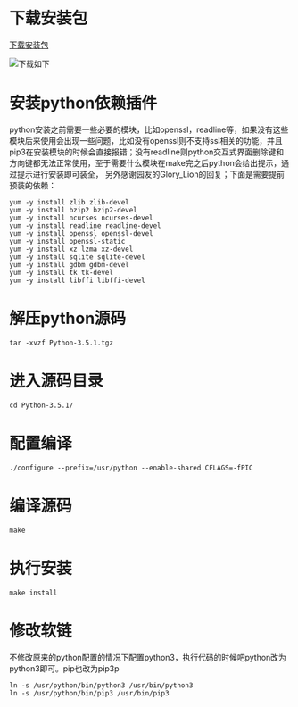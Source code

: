 # 下载安装包

[下载安装包](下载安装包,https://www.python.org/downloads/release/python-368/)

![下载如下](C:\Users\qp\Desktop\md图片\linux-python-安装包下载.png)

# 安装python依赖插件

python安装之前需要一些必要的模块，比如openssl，readline等，如果没有这些模块后来使用会出现一些问题，比如没有openssl则不支持ssl相关的功能，并且pip3在安装模块的时候会直接报错；没有readline则python交互式界面删除键和方向键都无法正常使用，至于需要什么模块在make完之后python会给出提示，通过提示进行安装即可装全， 另外感谢园友的Glory_Lion的回复；下面是需要提前预装的依赖：

```shell
yum -y install zlib zlib-devel
yum -y install bzip2 bzip2-devel
yum -y install ncurses ncurses-devel
yum -y install readline readline-devel
yum -y install openssl openssl-devel
yum -y install openssl-static
yum -y install xz lzma xz-devel
yum -y install sqlite sqlite-devel
yum -y install gdbm gdbm-devel
yum -y install tk tk-devel
yum -y install libffi libffi-devel
```

# 解压python源码

```shell
tar -xvzf Python-3.5.1.tgz
```

# 进入源码目录

```shell
cd Python-3.5.1/
```

# 配置编译

```shell
./configure --prefix=/usr/python --enable-shared CFLAGS=-fPIC
```

# 编译源码

```shell
make
```

# 执行安装

```shell
make install
```

# 修改软链

不修改原来的python配置的情况下配置python3，执行代码的时候吧python改为python3即可。pip也改为pip3p

```shell
ln -s /usr/python/bin/python3 /usr/bin/python3
ln -s /usr/python/bin/pip3 /usr/bin/pip3
```

